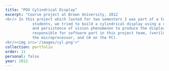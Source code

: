 ```yaml
---
title: "POV Cylindrical Display"
excerpt: "Course project at Brown University, 2012
<br/> In this project which lasted for two semesters I was part of a team of
            students, we tried to build a cylindrical display using a rotating arm of LEDs
            and persistence of vision phenomenon to produce the display, and I was
            responsible for software part in this project team, (verilog-FPGA, C on
            the microprocessor, and C# on the PC).
<br/><img src='/images/cyl.png'>"
collection: portfolio
order: 11
personal: false
year: 2012
---
```

